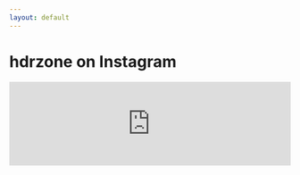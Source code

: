 ```yaml
---
layout: default
---
```


# hdrzone on Instagram

<!-- SnapWidget -->
<script src="http://snapwidget.com/js/snapwidget.js"></script>
<iframe src="http://snapwidget.com/bd/?u=aGRyem9uZXVrfGlufDIwMHwzfDN8fHllc3wyMHxub25lfG9uU3RhcnR8eWVzfHllcw==&ve=010216" title="Instagram Widget" class="snapwidget-widget" allowTransparency="true" frameborder="0" scrolling="no" style="border:none; overflow:hidden; width:100%;"></iframe>